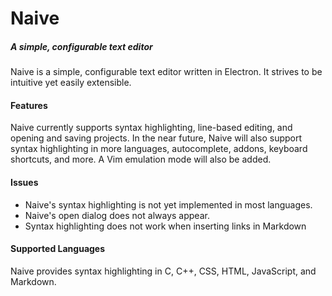 # Naive
##### A simple, configurable text editor

Naive is a simple, configurable text editor written in Electron. It strives to
be intuitive yet easily extensible.

#### Features
Naive currently supports syntax highlighting, line-based editing, and opening
and saving projects.  In the near future, Naive will also support syntax
highlighting in more languages, autocomplete, addons, keyboard shortcuts, and
more. A Vim emulation mode will also be added.

#### Issues
- Naive's syntax highlighting is not yet implemented in most languages.
- Naive's open dialog does not always appear.
- Syntax highlighting does not work when inserting links in Markdown

#### Supported Languages
Naive provides syntax highlighting in C, C++, CSS, HTML, JavaScript, and
Markdown.
